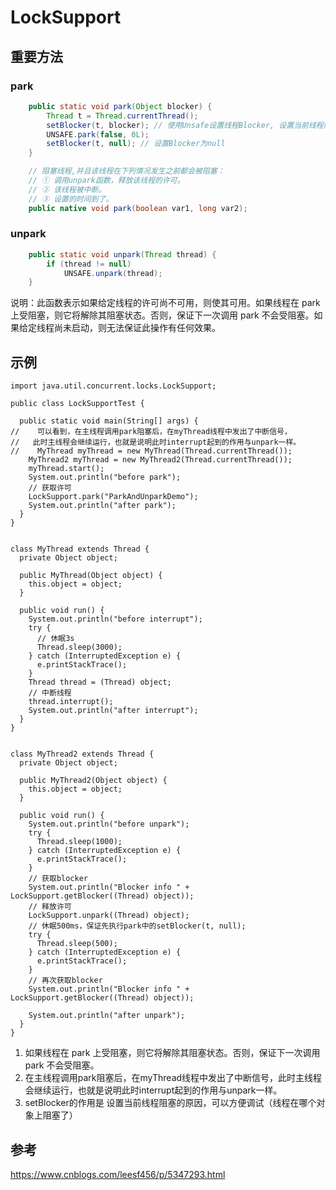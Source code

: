 # LockSupport

## 重要方法

### park
```java
    public static void park(Object blocker) {
        Thread t = Thread.currentThread();
        setBlocker(t, blocker); // 使用Unsafe设置线程Blocker, 设置当前线程阻塞的原因，可以方便调试（线程在哪个对象上阻塞了）
        UNSAFE.park(false, 0L);
        setBlocker(t, null); // 设置Blocker为null
    }

    // 阻塞线程,并且该线程在下列情况发生之前都会被阻塞：
    // ① 调用unpark函数，释放该线程的许可。
    // ② 该线程被中断。
    // ③ 设置的时间到了。
    public native void park(boolean var1, long var2);
```

### unpark
```java
    public static void unpark(Thread thread) {
        if (thread != null)
            UNSAFE.unpark(thread);
    }
```
说明：此函数表示如果给定线程的许可尚不可用，则使其可用。如果线程在 park 上受阻塞，则它将解除其阻塞状态。否则，保证下一次调用 park 不会受阻塞。如果给定线程尚未启动，则无法保证此操作有任何效果。

## 示例
```
import java.util.concurrent.locks.LockSupport;

public class LockSupportTest {

  public static void main(String[] args) {
//    可以看到，在主线程调用park阻塞后，在myThread线程中发出了中断信号，
//   此时主线程会继续运行，也就是说明此时interrupt起到的作用与unpark一样。
//    MyThread myThread = new MyThread(Thread.currentThread());
    MyThread2 myThread = new MyThread2(Thread.currentThread());
    myThread.start();
    System.out.println("before park");
    // 获取许可
    LockSupport.park("ParkAndUnparkDemo");
    System.out.println("after park");
  }
}


class MyThread extends Thread {
  private Object object;

  public MyThread(Object object) {
    this.object = object;
  }

  public void run() {
    System.out.println("before interrupt");
    try {
      // 休眠3s
      Thread.sleep(3000);
    } catch (InterruptedException e) {
      e.printStackTrace();
    }
    Thread thread = (Thread) object;
    // 中断线程
    thread.interrupt();
    System.out.println("after interrupt");
  }
}


class MyThread2 extends Thread {
  private Object object;

  public MyThread2(Object object) {
    this.object = object;
  }

  public void run() {
    System.out.println("before unpark");
    try {
      Thread.sleep(1000);
    } catch (InterruptedException e) {
      e.printStackTrace();
    }
    // 获取blocker
    System.out.println("Blocker info " + LockSupport.getBlocker((Thread) object));
    // 释放许可
    LockSupport.unpark((Thread) object);
    // 休眠500ms，保证先执行park中的setBlocker(t, null);
    try {
      Thread.sleep(500);
    } catch (InterruptedException e) {
      e.printStackTrace();
    }
    // 再次获取blocker
    System.out.println("Blocker info " + LockSupport.getBlocker((Thread) object));

    System.out.println("after unpark");
  }
}
```
1. 如果线程在 park 上受阻塞，则它将解除其阻塞状态。否则，保证下一次调用 park 不会受阻塞。
2. 在主线程调用park阻塞后，在myThread线程中发出了中断信号，此时主线程会继续运行，也就是说明此时interrupt起到的作用与unpark一样。
3. setBlocker的作用是 设置当前线程阻塞的原因，可以方便调试（线程在哪个对象上阻塞了）

## 参考

https://www.cnblogs.com/leesf456/p/5347293.html

